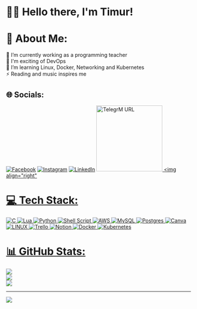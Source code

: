# 👋🏻 Hello there, I'm Timur!

# 💫 About Me:
🔭 I’m currently working as a programming teacher<br>🤯 I'm exciting of DevOps<br>🌱 I’m learning Linux, Docker, Networking and Kubernetes<br>⚡ Reading and music inspires me


## 🌐 Socials:
[![Facebook](https://img.shields.io/badge/Facebook-%231877F2.svg?logo=Facebook&logoColor=white)](https://facebook.com/olnytim22) [![Instagram](https://img.shields.io/badge/Instagram-%23E4405F.svg?logo=Instagram&logoColor=white)](https://instagram.com/13premier12) [![LinkedIn](https://img.shields.io/badge/LinkedIn-%230077B5.svg?logo=linkedin&logoColor=white)](https://linkedin.com/in/olnytim22) 
<a href="https://t.me/premier1312"> <img alt="TelegrM URL" src="https://img.shields.io/twitter/url?label=Me%20on%20Telegram&logo=Telegram&style=social&url=https%3A%2F%2Ft.me%2Fpremier1312" width="180">
<img align="right"

# 💻 Tech Stack:
![C](https://img.shields.io/badge/c-%2300599C.svg?style=for-the-badge&logo=c&logoColor=white) ![Lua](https://img.shields.io/badge/lua-%232C2D72.svg?style=for-the-badge&logo=lua&logoColor=white) ![Python](https://img.shields.io/badge/python-3670A0?style=for-the-badge&logo=python&logoColor=ffdd54) ![Shell Script](https://img.shields.io/badge/shell_script-%23121011.svg?style=for-the-badge&logo=gnu-bash&logoColor=white) ![AWS](https://img.shields.io/badge/AWS-%23FF9900.svg?style=for-the-badge&logo=amazon-aws&logoColor=white) ![MySQL](https://img.shields.io/badge/mysql-%2300f.svg?style=for-the-badge&logo=mysql&logoColor=white) ![Postgres](https://img.shields.io/badge/postgres-%23316192.svg?style=for-the-badge&logo=postgresql&logoColor=white) ![Canva](https://img.shields.io/badge/Canva-%2300C4CC.svg?style=for-the-badge&logo=Canva&logoColor=white) ![LINUX](https://img.shields.io/badge/Linux-FCC624?style=for-the-badge&logo=linux&logoColor=black) ![Trello](https://img.shields.io/badge/Trello-%23026AA7.svg?style=for-the-badge&logo=Trello&logoColor=white) ![Notion](https://img.shields.io/badge/Notion-%23000000.svg?style=for-the-badge&logo=notion&logoColor=white) ![Docker](https://img.shields.io/badge/docker-%230db7ed.svg?style=for-the-badge&logo=docker&logoColor=white) ![Kubernetes](https://img.shields.io/badge/kubernetes-%23326ce5.svg?style=for-the-badge&logo=kubernetes&logoColor=white)
# 📊 GitHub Stats:
![](https://github-readme-stats.vercel.app/api?username=olnytim&theme=nightowl&hide_border=false&include_all_commits=true&count_private=true)<br/>
![](https://github-readme-streak-stats.herokuapp.com/?user=olnytim&theme=nightowl&hide_border=false)<br/>
![](https://github-readme-stats.vercel.app/api/top-langs/?username=olnytim&theme=nightowl&hide_border=false&include_all_commits=true&count_private=true&layout=compact)

---
[![](https://visitcount.itsvg.in/api?id=olnytim&icon=0&color=11)](https://visitcount.itsvg.in)
